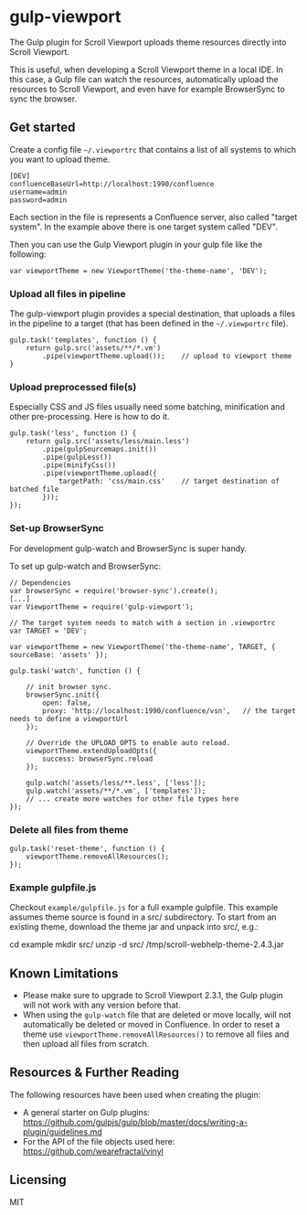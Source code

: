 # gulp-viewport

The Gulp plugin for Scroll Viewport uploads theme resources directly into Scroll Viewport.

This is useful, when developing a Scroll Viewport theme in a local IDE. In this case, a Gulp 
file can watch the resources, automatically upload the resources to Scroll Viewport, and 
even have for example BrowserSync to sync the browser.

## Get started

Create a config file ``~/.viewportrc`` that contains a list of all systems to which you want
to upload theme.

    [DEV]
    confluenceBaseUrl=http://localhost:1990/confluence
    username=admin
    password=admin
    
Each section in the file is represents a Confluence server, also called "target system". 
In the example above there is one target system called "DEV".                                                                    

Then you can use the Gulp Viewport plugin in your gulp file like the following:

    var viewportTheme = new ViewportTheme('the-theme-name', 'DEV');
 
 
### Upload all files in pipeline

The gulp-viewport plugin provides a special destination, that uploads a files in the 
pipeline to a target (that has been defined in the ``~/.viewportrc`` file). 

    gulp.task('templates', function () {
        return gulp.src('assets/**/*.vm')
            .pipe(viewportTheme.upload());    // upload to viewport theme
    }


### Upload preprocessed file(s)

Especially CSS and JS files usually need some batching, minification and other pre-processing.
Here is how to do it.

    gulp.task('less', function () {
        return gulp.src('assets/less/main.less')
            .pipe(gulpSourcemaps.init())
            .pipe(gulpLess())
            .pipe(minifyCss())
            .pipe(viewportTheme.upload({
                targetPath: 'css/main.css'    // target destination of batched file    
            }));
    });


### Set-up BrowserSync

For development gulp-watch and BrowserSync is super handy.

To set up gulp-watch and BrowserSync:

    // Dependencies 
    var browserSync = require('browser-sync').create();
    [...]
    var ViewportTheme = require('gulp-viewport');

    // The target system needs to match with a section in .viewportrc
    var TARGET = 'DEV';
    
    var viewportTheme = new ViewportTheme('the-theme-name', TARGET, { sourceBase: 'assets' });
    
    gulp.task('watch', function () {
    
        // init browser sync.
        browserSync.init({
            open: false,
            proxy: 'http://localhost:1990/confluence/vsn',   // the target needs to define a viewportUrl
        });
    
        // Override the UPLOAD_OPTS to enable auto reload.
        viewportTheme.extendUploadOpts({
            success: browserSync.reload
        });
    
        gulp.watch('assets/less/**.less', ['less']);
        gulp.watch('assets/**/*.vm', ['templates']);
        // ... create more watches for other file types here
    });


### Delete all files from theme

    gulp.task('reset-theme', function () {
        viewportTheme.removeAllResources();
    });

    
### Example gulpfile.js

Checkout ``example/gulpfile.js`` for a full example gulpfile. This example assumes theme source is found in a
src/ subdirectory. To start from an existing theme, download the theme jar and unpack into src/, e.g.:

cd example
mkdir src/
unzip -d src/ /tmp/scroll-webhelp-theme-2.4.3.jar

## Known Limitations

* Please make sure to upgrade to Scroll Viewport 2.3.1, the Gulp plugin will
  not work with any version before that.  
* When using the ``gulp-watch`` file that are deleted or move locally, will
  not automatically be deleted or moved in Confluence. In order to reset a theme
  use ``viewportTheme.removeAllResources()`` to remove all files and then 
  upload all files from scratch.


## Resources & Further Reading

The following resources have been used when creating the plugin:

* A general starter on Gulp plugins: https://github.com/gulpjs/gulp/blob/master/docs/writing-a-plugin/guidelines.md
* For the API of the file objects used here: https://github.com/wearefractal/vinyl


## Licensing

MIT
